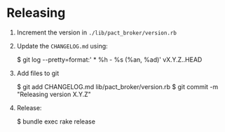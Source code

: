 # Releasing

1. Increment the version in `./lib/pact_broker/version.rb`
2. Update the `CHANGELOG.md` using:

      $ git log --pretty=format:'  * %h - %s (%an, %ad)' vX.Y.Z..HEAD

3. Add files to git

      $ git add CHANGELOG.md lib/pact_broker/version.rb
      $ git commit -m "Releasing version X.Y.Z"

3. Release:

      $ bundle exec rake release
